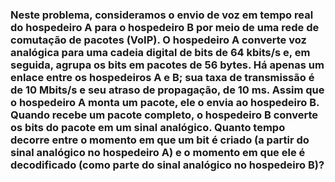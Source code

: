 ### Neste problema, consideramos o envio de voz em tempo real do hospedeiro A para o hospedeiro B por meio de uma rede de comutação de pacotes (VoIP). O hospedeiro A converte voz analógica para uma cadeia digital de bits de 64 kbits/s e, em seguida, agrupa os bits em pacotes de 56 bytes. Há apenas um enlace entre os hospedeiros A e B; sua taxa de transmissão é de 10 Mbits/s e seu atraso de propagação, de 10 ms. Assim que o hospedeiro A monta um pacote, ele o envia ao hospedeiro B. Quando recebe um pacote completo, o hospedeiro B converte os bits do pacote em um sinal analógico. Quanto tempo decorre entre o momento em que um bit é criado (a partir do sinal analógico no hospedeiro A) e o momento em que ele é decodificado (como parte do sinal analógico no hospedeiro B)?

#
